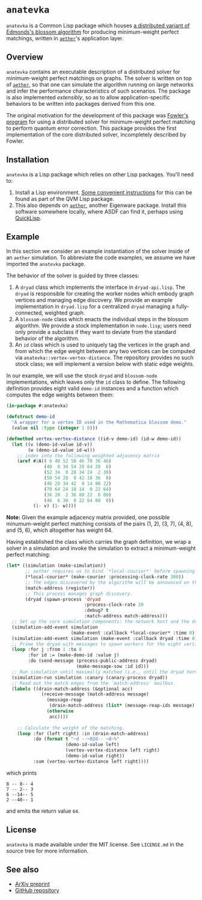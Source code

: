 # `anatevka`

`anatevka` is a Common Lisp package which houses [a distributed variant of Edmonds's blossom algorithm](https://arxiv.org/abs/2210.14277) for producing minimum-weight perfect matchings, written in [`aether`](https://github.com/dtqec/aether)'s application layer.

## Overview

`anatevka` contains an executable description of a distributed solver for minimum-weight perfect matchings on graphs.
The solver is written on top of [`aether`](https://github.com/dtqec/aether), so that one can simulate the algorithm running on large networks and infer the performance characteristics of such scenarios.
The package is also implemented _extensibly_, so as to allow application-specific behaviors to be written into packages derived from this one.

The original motivation for the development of this package was [Fowler's program](https://arxiv.org/abs/1307.1740) for using a distributed solver for minimum-weight perfect matching to perform quantum error correction.
This package provides the first implementation of the core distributed solver, incompletely described by Fowler.

## Installation

`anatevka` is a Lisp package which relies on other Lisp packages.  You'll need to:

1. Install a Lisp environment.
   [Some convenient instructions](https://github.com/quil-lang/qvm/blob/master/doc/lisp-setup.md) for this can be found as part of the QVM Lisp package.
2. This also depends on [`aether`](https://github.com/dtqec/aether), another Eigenware package.
   Install this software somewhere locally, where ASDF can find it, perhaps using [QuickLisp](http://quicklisp.org/).

## Example

In this section we consider an example instantiation of the solver inside of an `aether` simulation.
To abbreviate the code examples, we assume we have imported the `anatevka` package.

The behavior of the solver is guided by three classes:

1. A `dryad` class which implements the interface in `dryad-api.lisp`.
   The `dryad` is responsible for creating the worker nodes which embody graph vertices and managing edge discovery.
   We provide an example implementation in `dryad.lisp` for a centralized `dryad` managing a fully-connected, weighted graph.
2. A `blossom-node` class which enacts the individual steps in the blossom algorithm.
   We provide a stock implementation in `node.lisp`; users need only provide a subclass if they want to deviate from the standard behavior of the algorithm.
3. An `id` class which is used to uniquely tag the vertices in the graph and from which the edge weight between any two vertices can be computed via `anatevka::vertex-vertex-distance`.
   The repository provides no such stock class; we will implement a version below with static edge weights.

In our example, we will use the stock `dryad` and `blossom-node` implementations, which leaves only the `id` class to define.
The following definition provides eight valid `demo-id` instances and a function which computes the edge weights between them:

```lisp
(in-package #:anatevka)

(defstruct demo-id
  "A wrapper for a vertex ID used in the Mathematica blossom demo."
  (value nil :type (integer 1 8)))

(defmethod vertex-vertex-distance ((id-v demo-id) (id-w demo-id))
  (let ((v (demo-id-value id-v))
        (w (demo-id-value id-w)))
    ;; index into the following weighted adjacency matrix
    (aref #2A(( 0 40 52 50 46 70 36 46)
              (40  0 34 54 28 64 20  6)
              (52 34  0 28 34 24  2 30)
              (50 54 28  0 42 18 36  8)
              (46 28 34 42  0 14 80 22)
              (70 64 24 18 14  0 22 64)
              (36 20  2 36 80 22  0 80)
              (46  6 30  8 22 64 80  0))
          (1- v) (1- w))))
```

**Note:** Given the example adjacency matrix provided, one possible minumum-weight perfect matching consists of the pairs (1, 2), (3, 7), (4, 8), and (5, 6), which altogether has weight 64.

Having established the class which carries the graph definition, we wrap a solver in a simulation and invoke the simulation to extract a minimum-weight perfect matching:

```lisp
(let* ((simulation (make-simulation))
       ;; aether requires us to bind `*local-courier*' before spawning processes.
       (*local-courier* (make-courier :processing-clock-rate 300))
       ;; The edges discovered by the algorithm will be announced on this address.
       (match-address (register))
       ;; This process manages graph discovery.
       (dryad (spawn-process 'dryad
                             :process-clock-rate 20
                             :debug? t
                             :match-address match-address)))
  ;; Set up the core simulation components: the network host and the dryad.
  (simulation-add-event simulation
                        (make-event :callback *local-courier* :time 0))
  (simulation-add-event simulation (make-event :callback dryad :time 0))
  ;; Prime the dryad with messages to spawn workers for the eight vertices.
  (loop :for j :from 1 :to 8
        :for id := (make-demo-id :value j)
        :do (send-message (process-public-address dryad)
                          (make-message-sow :id id)))
  ;; Run simulation until maximally matched (i.e., until the dryad terminates).
  (simulation-run simulation :canary (canary-process dryad))
  ;; Read out the match edges from the `match-address' mailbox.
  (labels ((drain-match-address (&optional acc)
             (receive-message (match-address message)
               (message-reap
                (drain-match-address (list* (message-reap-ids message) acc)))
               (otherwise
                acc))))
    
    ;; Calculate the weight of the matching.
    (loop :for (left right) :in (drain-match-address)
          :do (format t "~d --~02d-- ~d~%"
                      (demo-id-value left)
                      (vertex-vertex-distance left right)
                      (demo-id-value right))
          :sum (vertex-vertex-distance left right))))
```

which prints

```
8 -- 8-- 4
7 -- 2-- 3
6 --14-- 5
2 --40-- 1
```

and emits the return value `64`.

## License

`anatevka` is made available under the MIT license.
See `LICENSE.md` in the source tree for more information.

## See also

+ [ArXiv preprint](https://arxiv.org/abs/2210.14277)
+ [GitHub repository](https://github.com/dtqec/anatevka)
